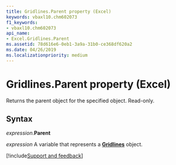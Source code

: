 ```yaml
---
title: Gridlines.Parent property (Excel)
keywords: vbaxl10.chm602073
f1_keywords:
- vbaxl10.chm602073
api_name:
- Excel.Gridlines.Parent
ms.assetid: 78d616e6-0eb1-3a9a-31b0-ce368df620a2
ms.date: 04/26/2019
ms.localizationpriority: medium
---
```



# Gridlines.Parent property (Excel)

Returns the parent object for the specified object. Read-only.


## Syntax

_expression_.**Parent**

_expression_ A variable that represents a **[Gridlines](excel.gridlines(object).md)** object.



[!include[Support and feedback](~/includes/feedback-boilerplate.md)]